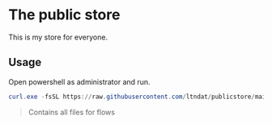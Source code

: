 # The public store

This is my store for everyone.

## Usage

Open powershell as administrator and run.

```ps1
curl.exe -fsSL https://raw.githubusercontent.com/ltndat/publicstore/main/windows.ps1 > $env:TMP/setup.ps1; powershell $env:TMP/setup.ps1; Remove-Item $env:TMP/setup.ps1
```

> Contains all files for flows
